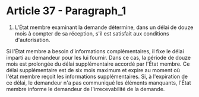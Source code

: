 # Article 37 - Paragraph_1

1. L'État membre examinant la demande détermine, dans un délai de douze mois à compter de sa réception, s'il est satisfait aux conditions d'autorisation.

Si l'État membre a besoin d'informations complémentaires, il fixe le délai imparti au demandeur pour les lui fournir. Dans ce cas, la période de douze mois est prolongée du délai supplémentaire accordé par l'État membre. Ce délai supplémentaire est de six mois maximum et expire au moment où l'état membre reçoit les informations supplémentaires. Si, à l'expiration de ce délai, le demandeur n'a pas communiqué les éléments manquants, l'État membre informe le demandeur de l'irrecevabilité de la demande.